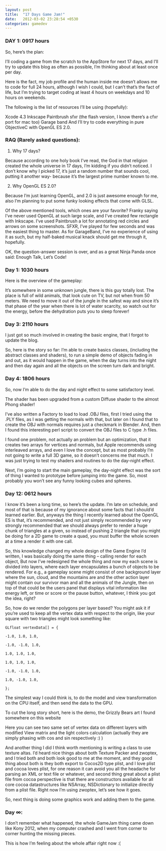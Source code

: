 ```yaml
---
layout: post
title:  "17 Days Game Jam!"
date:   2012-03-02 23:28:54 +0530
categories: gamedev
---
```


### DAY 1: 0917 hours

So, here’s the plan:

I’ll coding a game from the scratch to the AppStore for next 17 days, and I’ll try to update this blog as often as possible, I’m thinking about at least once per day.

Here is the fact, my job profile and the human inside me doesn’t allows me to code for full 24 hours, although I wish I could, but I can’t that’s the fact of life, but I’m trying to target coding at least 4 hours on weekdays and 10 hours on weekends.

The following is the list of resources I’ll be using (hopefully):

Xcode 4.3
Inkscape
Paintbrush
sfxr (the flash version, I know there’s a cfxr port for mac too)
Garage band
And I’ll try to code everything in pure ObjectiveC with OpenGL ES 2.0.

### RAQ (Rarely asked questions):

1. Why 17 days?

Because according to one holy book I’ve read, the God in that religion created the whole universe in 17 days, I’m kidding if you didn’t noticed. I don’t know why I picked 17, it’s just a random number that sounds cool, putting it another way- because it’s the largest prime number known to me.

2. Why OpenGL ES 2.0?

Because I’m just learning OpenGL, and 2.0 is just awesome enough for me, also I’m planning to put some funky looking effects that come with GLSL.

Of the above mentioned tools, which ones are your favorite?
Franky saying I’ve never used OpenGL at such large scale, and I’ve created few rectangle with Inkscape. I’ve used Paintbrush a lot for annotating red circles and arrows on some screenshots. SFXR, I’ve played for few seconds and was the easiest thing to master. As for GarageBand, I’ve no experience of using it as such, but my half-baked musical knack should get me through it, hopefully.

OK, the question-answer session is over, and as a great Ninja Panda once said: Enough Talk, Let’s Code!

### Day 1: 1030 hours

Here is the overview of the gameplay:

It’s somewhere in some unknown jungle, there is this guy totally lost. The place is full of wild animals, that look cute on TV, but not when from 50 meters. We need to move it out of the jungle in the safest way and since it’s that phase of the year when there is lot of water scarcity, so watch out for the energy, before the dehydration puts you to sleep forever!

### Day 3: 2110 hours

I just got so much involved in creating the basic engine, that I forgot to update the blog.

So, here is the story so far: I’m able to create basics classes, (including the abstract classes and shaders), to run a simple demo of objects fading in and out, as it would happen in the game, when the day turns into the night and then day again and all the objects on the screen turn dark and bright.

### Day 4: 1806 hours

So, now I’m able to do the day and night effect to some satisfactory level.

The shader has been upgraded from a custom Diffuse shader to the almost Phong shader!

I’ve also written a Factory to load to load .OBJ files, first I tried using the .PLY files, as I was getting the normals with that, but later on I found that to create the OBJ with normals requires just a checkmark in Blender. And, then I found this interesting perl script to convert the OBJ files to C type .h files.

I found one problem, not actually an problem but an optimization, that it creates two arrays for vertices and normals, but Apple recommends using interleaved arrays, and even I love the concept, but as most probably I’m not going to write a full 3D game, so it doesn’t concerns me that much. I was just trying to test my shaders and routines to do the day-night effect.

Next, I’m going to start the main gameplay, the day-night effect was the sort of thing I wanted to prototype before jumping into the game. So, most probably you won’t see any funny looking cubes and spheres.

### Day 12: 0612 hours

I know it’s been a long time, so here’s the update. I’m late on schedule, and most of that is because of my ignorance about some facts that I should’d learned earlier. But, anyways the thing I recently learned about the OpenGL ES is that, it’s recommended, and not just simply recommended by very strongly recommended that we should always prefer to render a huge chunk of triangles at a given, so instead of pushing 2 triangle that you might be doing for a 2D game to create a quad, you must buffer the whole screen at a time a render it with one call.

So, this knowledge changed my whole design of the Game Engine I’d written, I was basically doing the same thing –  calling render for each object, But now I’ve redesigned the whole thing and now my each scene is divided into layers, where each layer encapsulates a bunch of objects to be rendered. For e.g., a gameplay scene might consist of one background layer where the sun, cloud, and the mountains are and the other action layer might contain our survivor man and all the animals of the Jungle, then on top of that could be the users panel that displays vital information like energy left, or time or score or the pause button, whatever, I think you got the idea, right?

So, how do we render the polygons per layer based? You might ask it if you’re used to keep all the vertex data with respect to the origin, like your square with two triangles might look something like:
```
GLfloat vertexData[] = {
 
-1.0, 1.0, 1.0,
 
-1.0, -1.0, 1.0,
 
1.0, 1.0, 1.0,
 
1.0, 1.0, 1.0,
 
-1.0, -1.0, 1.0,
 
1.0, -1.0, 1.0,
 
};
```

The simplest way I could think is, to do the model and view transformation on the CPU itself, and then send the data to the GPU.

To cut the long story short, here is the demo, the Grizzly Bears art I found somewhere on this website


Here you can see two same set of vertex data on different layers with modified View matrix and the light colors calculation (actually they are simply phasing with cos and sin respectively :) )

And another thing I did I think worth mentioning is writing a class to use texture altas. I’d heard nice things about both Texture Packer and zwoptex, and I tried both and both look good to me at the moment, and they good thing about both is they both export to Cocos2D type plist, and I love plist and cocoa loves plist, for one reason it can avoid you all the headache for parsing an XML or text file or whatever, and second thing great about a plist file from cocoa perspective is that there are constructors available for all core cocoa datastructures like NSArray, NSDictionary to initialize directly from a plist file. Right now I’m using zwoptex, let’s see how it goes.

So, next thing is doing some graphics work and adding them to the game.

### Day ∞:

I don’t remember what happened, the whole GameJam thing came down like Kony 2012, when my computer crashed and I went from corner to corner hunting the missing pieces.

This is how I’m feeling about the whole affair right now :(
